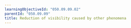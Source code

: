 ```yaml
---
learningObjectiveId: "050.09.09.02"
parentId: "050.09.09"
title: Reduction of visibility caused by other phenomena
---
```

